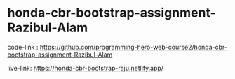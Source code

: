 # honda-cbr-bootstrap-assignment-Razibul-Alam
code-link : https://github.com/programming-hero-web-course2/honda-cbr-bootstrap-assignment-Razibul-Alam

live-link: https://honda-cbr-bootstrap-raju.netlify.app/